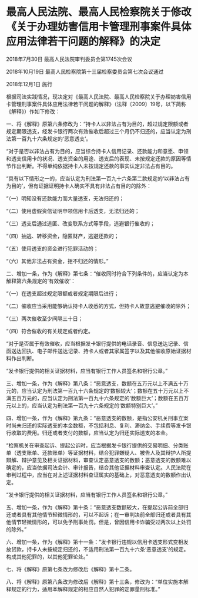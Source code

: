 # 最高人民法院、最高人民检察院关于修改《关于办理妨害信用卡管理刑事案件具体应用法律若干问题的解释》的决定

2018年7月30日 最高人民法院审判委员会第1745次会议

2018年10月19日 最高人民检察院第十三届检察委员会第七次会议通过

2018年12月1日 施行

<!-- INFO END -->

根据司法实践情况，现决定对《最高人民法院、最高人民检察院关于办理妨害信用卡管理刑事案件具体应用法律若干问题的解释》（法释〔2009〕19号，以下简称《解释》）作如下修改：

一、将《解释》原第六条修改为：“持卡人以非法占有为目的，超过规定限额或者规定期限透支，经发卡银行两次有效催收后超过三个月仍不归还的，应当认定为刑法第一百九十六条规定的‘恶意透支’。

“对于是否以非法占有为目的，应当综合持卡人信用记录、还款能力和意愿、申领和透支信用卡的状况、透支资金的用途、透支后的表现、未按规定还款的原因等情节作出判断。不得单纯依据持卡人未按规定还款的事实认定非法占有目的。

“具有以下情形之一的，应当认定为刑法第一百九十六条第二款规定的‘以非法占有为目的’，但有证据证明持卡人确实不具有非法占有目的的除外：

“（一）明知没有还款能力而大量透支，无法归还的；

“（二）使用虚假资信证明申领信用卡后透支，无法归还的；

“（三）透支后通过逃匿、改变联系方式等手段，逃避银行催收的；

“（四）抽逃、转移资金，隐匿财产，逃避还款的；

“（五）使用透支的资金进行犯罪活动的；

“（六）其他非法占有资金，拒不归还的情形。”

二、增加一条，作为《解释》第七条：“催收同时符合下列条件的，应当认定为本解释第六条规定的‘有效催收’：

“（一）在透支超过规定限额或者规定期限后进行；

“（二）催收应当采用能够确认持卡人收悉的方式，但持卡人故意逃避催收的除外；

“（三）两次催收至少间隔三十日；

“（四）符合催收的有关规定或者约定。

“对于是否属于有效催收，应当根据发卡银行提供的电话录音、信息送达记录、信函送达回执、电子邮件送达记录、持卡人或者其家属签字以及其他催收原始证据材料作出判断。

“发卡银行提供的相关证据材料，应当有银行工作人员签名和银行公章。”

三、增加一条，作为《解释》第八条：“恶意透支，数额在五万元以上不满五十万元的，应当认定为刑法第一百九十六条规定的‘数额较大’；数额在五十万元以上不满五百万元的，应当认定为刑法第一百九十六条规定的‘数额巨大’；数额在五百万元以上的，应当认定为刑法第一百九十六条规定的‘数额特别巨大’。”

四、增加一条，作为《解释》第九条：“恶意透支的数额，是指公安机关刑事立案时尚未归还的实际透支的本金数额，不包括利息、复利、滞纳金、手续费等发卡银行收取的费用。归还或者支付的数额，应当认定为归还实际透支的本金。

“检察机关在审查起诉、提起公诉时，应当根据发卡银行提供的交易明细、分类账单（透支账单、还款账单）等证据材料，结合犯罪嫌疑人、被告人及其辩护人所提辩解、辩护意见及相关证据材料，审查认定恶意透支的数额；恶意透支的数额难以确定的，应当依据司法会计、审计报告，结合其他证据材料审查认定。人民法院在审判过程中，应当在对上述证据材料查证属实的基础上，对恶意透支的数额作出认定。

“发卡银行提供的相关证据材料，应当有银行工作人员签名和银行公章。”

五、增加一条，作为《解释》第十条：“恶意透支数额较大，在提起公诉前全部归还或者具有其他情节轻微情形的，可以不起诉；在一审判决前全部归还或者具有其他情节轻微情形的，可以免予刑事处罚。但是，曾因信用卡诈骗受过两次以上处罚的除外。”

六、增加一条，作为《解释》第十一条：“发卡银行违规以信用卡透支形式变相发放贷款，持卡人未按规定归还的，不适用刑法第一百九十六条‘恶意透支’的规定。构成其他犯罪的，以其他犯罪论处。”

七、将《解释》原第七条改为修改后《解释》第十二条。

八、将《解释》原第八条改为修改后《解释》第十三条，修改为：“单位实施本解释规定的行为，适用本解释规定的相应自然人犯罪的定罪量刑标准。”